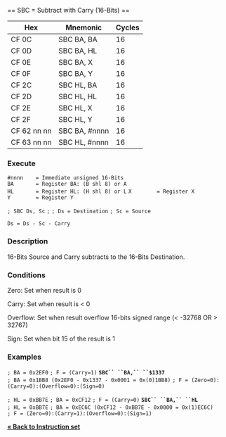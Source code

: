 \== SBC = Subtract with Carry (16-Bits) ==

| Hex         | Mnemonic       | Cycles |
| ----------- | -------------- | ------ |
| CF 0C       | SBC BA, BA     | 16     |
| CF 0D       | SBC BA, HL     | 16     |
| CF 0E       | SBC BA, X      | 16     |
| CF 0F       | SBC BA, Y      | 16     |
| CF 2C       | SBC HL, BA     | 16     |
| CF 2D       | SBC HL, HL     | 16     |
| CF 2E       | SBC HL, X      | 16     |
| CF 2F       | SBC HL, Y      | 16     |
| CF 62 nn nn | SBC BA, \#nnnn | 16     |
| CF 63 nn nn | SBC HL, \#nnnn | 16     |

### Execute

`#nnnn    = Immediate unsigned 16-Bits`
`BA       = Register BA: (B shl 8) or A`
`HL       = Register HL: (H shl 8) or L`
`X        = Register X`
`Y        = Register Y`

`; SBC Ds, Sc`
`;`
`; Ds = Destination`
`; Sc = Source`

`Ds = Ds - Sc - Carry`

### Description

16-Bits Source and Carry subtracts to the 16-Bits Destination.

### Conditions

Zero: Set when result is 0

Carry: Set when result is \< 0

Overflow: Set when result overflow 16-bits signed range (\< -32768 OR \>
32767)

Sign: Set when bit 15 of the result is 1

### Examples

`; BA = 0x2EF0`
`; F = (Carry=1)`
**`SBC`` ``BA,`` ``$1337`**
`; BA = 0x1BB8 (0x2EF0 - 0x1337 - 0x0001 = 0x(0)1BB8)`
`; F = (Zero=0):(Carry=0):(Overflow=0):(Sign=0)`

`; HL = 0xBB7E`
`; BA = 0xCF12`
`; F = (Carry=0)`
**`SBC`` ``BA,`` ``HL`**
`; HL = 0xBB7E`
`; BA = 0xEC6C (0xCF12 - 0xBB7E - 0x0000 = 0x(1)EC6C)`
`; F = (Zero=0):(Carry=1):(Overflow=0):(Sign=1)`

[**« Back to Instruction set**](PM_InstructionList "wikilink")